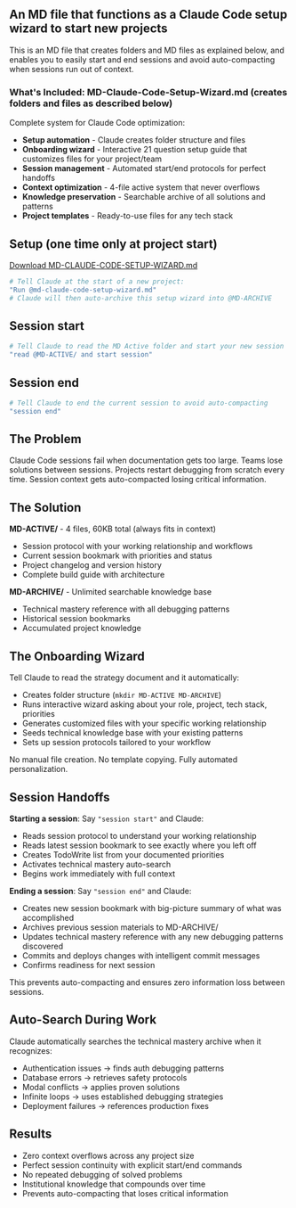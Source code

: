 ## An MD file that functions as a Claude Code setup wizard to start new projects

This is an MD file that creates folders and MD files as explained below, and enables you to easily start and end sessions and avoid auto-compacting when sessions run out of context.

  ### What's Included: MD-Claude-Code-Setup-Wizard.md (creates folders and files as described below)

  Complete system for Claude Code optimization:
  - **Setup automation** - Claude creates folder structure and files
  - **Onboarding wizard** - Interactive 21 question setup guide that customizes files for your project/team
  - **Session management** - Automated start/end protocols for perfect handoffs
  - **Context optimization** - 4-file active system that never overflows
  - **Knowledge preservation** - Searchable archive of all solutions and patterns
  - **Project templates** - Ready-to-use files for any tech stack

## Setup (one time only at project start)

[Download MD-CLAUDE-CODE-SETUP-WIZARD.md](https://raw.githubusercontent.com/marchoag/Claude-Code-Setup-Wizard-MD/main/MD-CLAUDE-CODE-SETUP-WIZARD.md)

  ```bash
  # Tell Claude at the start of a new project:
  "Run @md-claude-code-setup-wizard.md"
  # Claude will then auto-archive this setup wizard into @MD-ARCHIVE
```

## Session start

  ```bash
  # Tell Claude to read the MD Active folder and start your new session
  "read @MD-ACTIVE/ and start session"
```

## Session end

  ```bash
  # Tell Claude to end the current session to avoid auto-compacting
  "session end"
```


  ## The Problem

  Claude Code sessions fail when documentation gets too large. Teams lose solutions between sessions. Projects restart debugging from scratch every time. Session context gets auto-compacted losing
  critical information.

  ## The Solution

  **MD-ACTIVE/** - 4 files, 60KB total (always fits in context)
  - Session protocol with your working relationship and workflows
  - Current session bookmark with priorities and status
  - Project changelog and version history
  - Complete build guide with architecture

  **MD-ARCHIVE/** - Unlimited searchable knowledge base
  - Technical mastery reference with all debugging patterns
  - Historical session bookmarks
  - Accumulated project knowledge

  ## The Onboarding Wizard

  Tell Claude to read the strategy document and it automatically:
  - Creates folder structure (`mkdir MD-ACTIVE MD-ARCHIVE`)
  - Runs interactive wizard asking about your role, project, tech stack, priorities
  - Generates customized files with your specific working relationship
  - Seeds technical knowledge base with your existing patterns
  - Sets up session protocols tailored to your workflow

  No manual file creation. No template copying. Fully automated personalization.

  ## Session Handoffs

  **Starting a session**: Say `"session start"` and Claude:
  - Reads session protocol to understand your working relationship
  - Reads latest session bookmark to see exactly where you left off
  - Creates TodoWrite list from your documented priorities
  - Activates technical mastery auto-search
  - Begins work immediately with full context

  **Ending a session**: Say `"session end"` and Claude:
  - Creates new session bookmark with big-picture summary of what was accomplished
  - Archives previous session materials to MD-ARCHIVE/
  - Updates technical mastery reference with any new debugging patterns discovered
  - Commits and deploys changes with intelligent commit messages
  - Confirms readiness for next session

  This prevents auto-compacting and ensures zero information loss between sessions.

  ## Auto-Search During Work

  Claude automatically searches the technical mastery archive when it recognizes:
  - Authentication issues → finds auth debugging patterns
  - Database errors → retrieves safety protocols
  - Modal conflicts → applies proven solutions
  - Infinite loops → uses established debugging strategies
  - Deployment failures → references production fixes

 ## Results

  - Zero context overflows across any project size
  - Perfect session continuity with explicit start/end commands
  - No repeated debugging of solved problems
  - Institutional knowledge that compounds over time
  - Prevents auto-compacting that loses critical information

